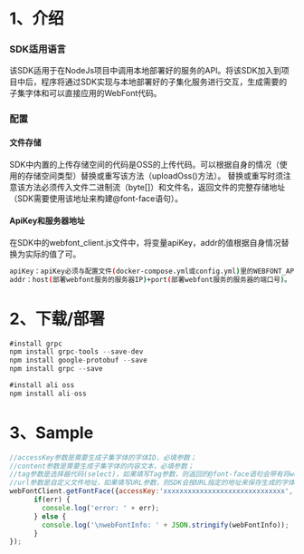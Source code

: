 # 1、介绍

### SDK适用语言
该SDK适用于在NodeJs项目中调用本地部署好的服务的API。将该SDK加入到项目中后，程序将通过SDK实现与本地部署好的子集化服务进行交互，生成需要的子集字体和可以直接应用的WebFont代码。

### 配置
#### 文件存储
SDK中内置的上传存储空间的代码是OSS的上传代码。可以根据自身的情况（使用的存储空间类型）替换或重写该方法（uploadOss()方法）。
替换或重写时须注意该方法必须传入文件二进制流（byte[]）和文件名，返回文件的完整存储地址（SDK需要使用该地址来构建@font-face语句）。

#### ApiKey和服务器地址
在SDK中的webfont_client.js文件中，将变量apiKey，addr的值根据自身情况替换为实际的值了可。
``` sh
apiKey：apiKey必须与配置文件(docker-compose.yml或config.yml)里的WEBFONT_APIKEY相匹配，两者必须一致才能调用成功。
addr：host(部署webfont服务的服务器IP)+port(部署webfont服务的服务器的端口号)。
```



# 2、下载/部署
``` JavaScript
#install grpc
npm install grpc-tools --save-dev
npm install google-protobuf --save
npm install grpc --save

#install ali oss
npm install ali-oss
```

    


# 3、Sample

``` JavaScript
//accessKey参数是需要生成子集字体的字体ID，必填参数；
//content参数是需要生成子集字体的内容文本，必填参数；
//tag参数是选择器代码(select)，如果填写Tag参数，则返回的@font-face语句会带有将webfont应用到选择器中的代码，选填参数；
//url参数是自定义文件地址，如果填写URL参数，则SDK会按URL指定的地址来保存生成的字体文件(url参数在不同请求中必须唯一，不唯一则会导致生成的文件相互覆盖)，如果不填写，则系统会在指定文件夹下自动创建，选填参数。
webFontClient.getFontFace({accessKey:'xxxxxxxxxxxxxxxxxxxxxxxxxxxxxx', content:'内容文字', tag:'#id1', url:''}, function(err, webFontInfo) {
	  if(err) {
		console.log('error: ' + err);
	  } else {
		console.log('\nwebFontInfo: ' + JSON.stringify(webFontInfo));
	  }
});

```
